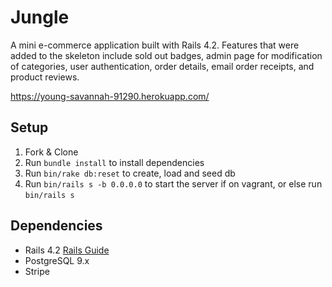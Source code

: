 # Jungle

A mini e-commerce application built with Rails 4.2. Features that were added to the skeleton include sold out badges, admin page for modification of categories, user authentication, order details, email order receipts, and product reviews.

https://young-savannah-91290.herokuapp.com/

## Setup

1. Fork & Clone
2. Run `bundle install` to install dependencies
5. Run `bin/rake db:reset` to create, load and seed db
9. Run `bin/rails s -b 0.0.0.0` to start the server if on vagrant, or else run `bin/rails s`

## Dependencies

* Rails 4.2 [Rails Guide](http://guides.rubyonrails.org/v4.2/)
* PostgreSQL 9.x
* Stripe
